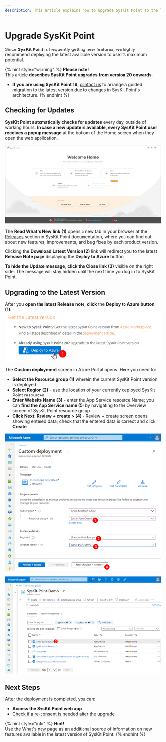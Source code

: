 ```yaml
---
description: This article explains how to upgrade SysKit Point to the latest version available.
---
```


# Upgrade SysKit Point

Since **SysKit Point** is frequently getting new features, we highly recommend deploying the latest available version to use its maximum potential.

{% hint style="warning" %}
**Please note!**  
This article **describes SysKit Point upgrades from version 20 onwards**. 
* **If you are using SysKit Point 19**, [contact us](https://www.syskit.com/company/contact-us/) to arrange a guided migration to the latest version due to changes in SysKit Point's architecture.
{% endhint %}

## Checking for Updates

**SysKit Point automatically checks for updates** every day, outside of working hours. **In case a new update is available, every SysKit Point user** **receives a popup message** at the bottom of the Home screen when they open the web application.

![Home screen - New Update Available](../.gitbook/assets/upgrade-syskit-point_new-update-available%20%281%29%20%284%29%20%283%29%20%281%29%20%285%29.png)

The **Read What's New** **link \(1\)** opens a new tab in your browser at the [Releases](../releases/) section in SysKit Point documentation, where you can find out about new features, improvements, and bug fixes by each product version.

Clicking the **Download Latest Version \(2\)** link will redirect you to the latest **Release Note page** displaying the **Deploy to Azure** button. 

**To hide the Update message**, **click the Close link \(3\)** visible on the right side. The message will stay hidden until the next time you log in to SysKit Point.

## Upgrading to the Latest Version

After you **open the latest Release note**, **click** the **Deploy to Azure button (1)**.
![Deploy to Azure Button](../.gitbook/assets/upgrade-syskit-point_deploy-button.png)

The **Custom deployment** screen in Azure Portal opens. 
Here you need to:
* **Select the Resource group (1)** wherein the current SysKit Point version is deployed
* **Select Region (2)** - use the location of your currently deployed SysKit Point resources
* **Enter Website Name (3)** - enter the App Service resource Name; you can **find the App Service name (5)** by navigating to the Overview screen of SysKit Point resource group
* **Click Next: Review + create > (4)** - Review + create screen opens showing entered data; check that the entered data is correct and click **Create**

![Azure Portal - Custom Deployment](../.gitbook/assets/upgrade-syskit-point_custom-deployment.png)

![Resource Group - App Service Name](../.gitbook/assets/upgrade-syskit-point_app-service-name.png)
## Next Steps

After the deployment is completed, you can:
* **Access the SysKit Point web app**
* [Check if a re-consent is needed after the upgrade](../requirements/permission-requirements-change-log.md)

{% hint style="info" %}
**Hint!**  
Use the [What's new](https://www.syskit.com/products/point/whats-new/) page as an additional source of information on new features available in the latest version of SysKit Point.
{% endhint %}

